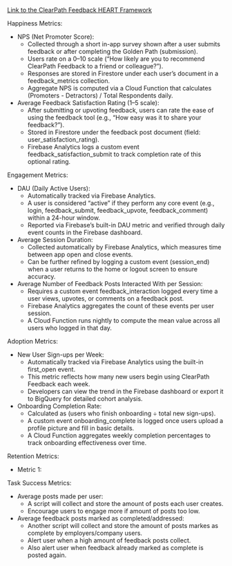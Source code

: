 [Link to the ClearPath Feedback HEART Framework](https://docs.google.com/presentation/d/1Wgth3IXVBtckmzxzq_Leqbo4NOyEtu56pyo5mpKY8GA/edit?usp=sharing)

Happiness Metrics:
- NPS (Net Promoter Score):
  - Collected through a short in-app survey shown after a user submits feedback or after completing the Golden Path (submission).
  - Users rate on a 0–10 scale (“How likely are you to recommend ClearPath Feedback to a friend or colleague?”).
  - Responses are stored in Firestore under each user’s document in a feedback_metrics collection.
  - Aggregate NPS is computed via a Cloud Function that calculates (Promoters - Detractors) / Total Respondents daily.
- Average Feedback Satisfaction Rating (1–5 scale):
  - After submitting or upvoting feedback, users can rate the ease of using the feedback tool (e.g., “How easy was it to share your feedback?”).
  - Stored in Firestore under the feedback post document (field: user_satisfaction_rating).
  - Firebase Analytics logs a custom event feedback_satisfaction_submit to track completion rate of this optional rating.

Engagement Metrics:
- DAU (Daily Active Users):
  - Automatically tracked via Firebase Analytics.
  - A user is considered “active” if they perform any core event (e.g., login, feedback_submit, feedback_upvote, feedback_comment) within a 24-hour window.
  - Reported via Firebase’s built-in DAU metric and verified through daily event counts in the Firebase dashboard.
- Average Session Duration:
  - Collected automatically by Firebase Analytics, which measures time between app open and close events.
  - Can be further refined by logging a custom event (session_end) when a user returns to the home or logout screen to ensure accuracy.
- Average Number of Feedback Posts Interacted With per Session:
  - Requires a custom event feedback_interaction logged every time a user views, upvotes, or comments on a feedback post.
  - Firebase Analytics aggregates the count of these events per user session.
  - A Cloud Function runs nightly to compute the mean value across all users who logged in that day.

Adoption Metrics:
- New User Sign-ups per Week:
  - Automatically tracked via Firebase Analytics using the built-in first_open event.
  - This metric reflects how many new users begin using ClearPath Feedback each week.
  - Developers can view the trend in the Firebase dashboard or export it to BigQuery for detailed cohort analysis.
- Onboarding Completion Rate:
  - Calculated as (users who finish onboarding ÷ total new sign-ups).
  - A custom event onboarding_complete is logged once users upload a profile picture and fill in basic details.
  - A Cloud Function aggregates weekly completion percentages to track onboarding effectiveness over time.

Retention Metrics:
- Metric 1:

Task Success Metrics:
- Average posts made per user:
  - A script will collect and store the amount of posts each user creates.
  - Encourage users to engage more if amount of posts too low.
- Average feedback posts marked as completed/addressed:
  - Another script will collect and store the amount of posts markes as complete by employers/company users.
  - Alert user when a high amount of feedback posts collect.
  - Also alert user when feedback already marked as complete is posted again.
